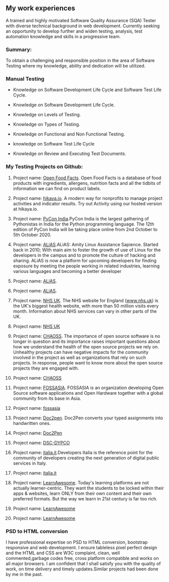 ## My work experiences

A trained and highly motivated Software Quality Assurance (SQA) Tester with diverse technical background in web development. Currently seeking an opportunity to develop further and widen testing, analysis, test automation knowledge and skills in a progressive team.



### Summary:

To obtain a challenging and responsible position in the area of Software Testing where my knowledge, ability and dedication will be utilized.

### Manual Testing
* Knowledge on Software Development Life Cycle and Software Test Life Cycle.

* Knowledge on Software Development Life Cycle.

* Knowledge on Levels of Testing.

* Knowledge on Types of Testing.

* Knowledge on Functional and Non Functional Testing.

* knowledge on Software Test Life Cycle

* Knowledge on Review and Executing Test Documents.

### My Testing Projects on Github:

1. Project name: [Open Food Facts](https://github.com/openfoodfacts/openfoodfacts-server/issues/4024). Open Food Facts is a database of food products with ingredients, allergens, nutrition facts and all the tidbits of information we can find on product labels. 

1. Project name: [hikaya.io](https://github.com/hikaya-io/activity/issues/679). A modern way for nonprofits to manage project activities and indicator results.
Try out Activity using our hosted version at hikaya.io.

1. Project name: [PyCon India](https://github.com/pythonindia/inpycon-blog/issues/304).PyCon India is the largest gathering of Pythonistas in India for the Python programming language. The 12th edition of PyCon India will be taking place online from 2nd October to 5th October 2020.

1. Project name: [ALiAS](https://github.com/asetalias/asetalias.github.io/issues/223).ALiAS: Amity Linux Assistance Sapience. Started back in 2010; With main aim to foster the growth of use of Linux for the developers in the campus and to promote the culture of hacking and sharing.
ALiAS is now a platform for upcoming developers for finding exposure by meeting the people working in related industries, learning various languages and becoming a better developer 

1. Project name: [ALiAS](https://github.com/asetalias/asetalias.github.io/issues/222).

1. Project name: [ALiAS](https://github.com/asetalias/asetalias.github.io/issues/221).

1. Project name: [NHS UK](https://github.com/nhsuk/nhsuk-frontend/issues/624). The NHS website for England (www.nhs.uk) is the UK's biggest health website, with more than 50 million visits every month. Information about NHS services can vary in other parts of the UK. 

1. Project name: [NHS UK](https://github.com/nhsuk/nhsuk-frontend/issues/625)

1. Project name: [CHAOSS](https://github.com/chaoss/website/issues/417). The importance of open source software is no longer in question and its importance raises important questions about how we understand the health of the open source projects we rely on. Unhealthy projects can have negative impacts for the community involved in the project as well as organizations that rely on such projects. In response, people want to know more about the open source projects they are engaged with.

1. Project name: [CHAOSS](https://github.com/chaoss/website/issues/418)

1. Project name: [FOSSASIA](https://github.com/fossasia/fossasia.org/issues/782). FOSSASIA is an organization developing Open Source software applications and Open Hardware together with a global community from its base in Asia. 

1. Project name: [fossasia](https://github.com/fossasia/fossasia.org/issues/784)

1. Project name: [Doc2pen](https://github.com/smaranjitghose/doc2pen/issues/118). Doc2Pen converts your typed assignments into handwritten ones.

1. Project name: [Doc2Pen](https://github.com/smaranjitghose/doc2pen/issues/117)

1. Project name: [DSC-DYPCO](https://github.com/DSC-DYPCOE/DSC-DYPCOE-Website/issues/2)

1. Project name: [italia.it](https://github.com/italia/developers.italia.it/issues/685).Developers Italia is the reference point for the community of developers creating the next generation of digital public services in Italy.

1. Project name: [italia.it](https://github.com/italia/developers.italia.it/issues/688)

1. Project name: [LearnAwesome](https://github.com/learn-awesome/learn/issues/197). Today's learning platforms are not actually learner-centric. They want the students to be locked within their apps & websites, learn ONLY from their own content and their own preferred formats. But the way we learn in 21st century is far too rich.

1. Project name: [LearnAwesome](https://github.com/learn-awesome/learn/issues/201)

1. Project name: [LearnAwesome](https://github.com/learn-awesome/learn/issues/199)







### PSD to HTML conversion

I have professional expertise on PSD to HTML conversion, bootstrap responsive and web development. I ensure tableless pixel perfect design and the HTML and CSS are W3C complaint, clean, well commented,garbage codes free, cross platform compatible and works on all major browsers. I am confident that I shall satisfy you with the quality of work, on time delivery and timely updates.Similar projects had been done by me in the past.
